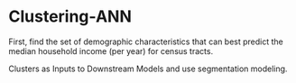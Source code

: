 # Clustering-ANN

First, find the set of demographic characteristics that can best predict the median household income (per year) for census tracts.

Clusters as Inputs to Downstream Models and use segmentation modeling.
